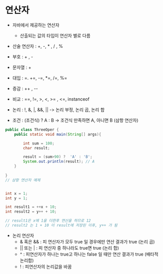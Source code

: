 # 연산자

- 자바에서 제공하는 연산자
    - 산출되는 값의 타입이 연산자 별로 다름

- 산술 연산자 : +, -, * , / , %
- 부호 : + , - 
- 문자열 : +
- 대입 : =. +=, -=, *=, /=, %=
- 증감 : ++ , --
- 비교 : ==, !=, >, <, >= , <=, instanceof
- 논리 : !, &, |, &&, ||  -> 논리 부정, 논리 곱, 논리 합
- 조건 : (조건식) ? A : B  -> 조건식 만족하면 A, 아니면 B (삼항 연산자)

```java
public class ThreeOper {
    public static void main(String[] args){

        int sum = 100;
        char result;

        result = (sum>90) ?  'A' : 'B';
        System.out.println(result); // A
    }
    
}
// 삼항 연산자 예제
```


```java

int x = 1;
int y = 1;

int result1 = ++x + 10;
int result2 = y++ + 10;

// result1은 x에 1을 더한후 연산을 하므로 12
// result2 는 1 + 10 이 result에 저장된 이후, y++ 가 됨
```

* 논리 연산자
    - & 혹은 && : 피 연산자가 모두 true 일 경우에만 연산 결과가 true (논리 곱)
    - || 또는 | : 피 연산자 중 하나라도 true면 true (논리 합)
    - ^ : 피연산자가 하나는 true고 하나는 false 일 때만 연산 결과가 true (배타적 논리합)
    - ! : 피연산자의 논리값을 바꿈
